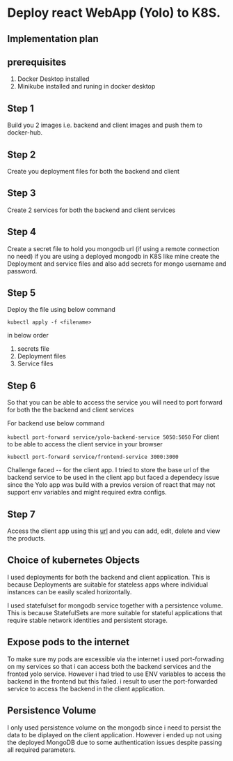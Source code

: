 # Deploy react WebApp (Yolo) to K8S.

## Implementation plan

## prerequisites

  1. Docker Desktop installed
  2. Minikube installed and runing in docker desktop

## Step 1

 Build you 2 images i.e. backend and client images and push them to docker-hub.

## Step 2

Create you deployment files for both the backend and client

## Step 3

Create 2 services for both the backend and client services

## Step 4

Create a secret file to hold you mongodb url (if using a remote connection no need)
if you are using a deployed mongodb in K8S  like mine create the Deployment and service files and also add secrets for mongo username and password.

## Step 5

Deploy the file using below command

`
kubectl apply -f <filename>
`

in below order

1. secrets file
2. Deployment files
3. Service files

## Step 6

So that you can be able to access the service you will need to port forward for both the the backend and client services

For backend use below command

`
kubectl port-forward service/yolo-backend-service 5050:5050
`
For client to be able to access the client service in your browser

`
kubectl port-forward service/frontend-service 3000:3000
`

Challenge faced -- for the client app. I tried to store the base url of the backend service to be used in the client app but faced a dependecy issue since the Yolo app was build with a previos version of react that may not support env variables and might required extra configs.

## Step 7

Access the client app using this [url](http://localhost:3000) and you can add, edit, delete and view the products.

## Choice of kubernetes Objects

I used deployments for both the backend and client application.
This is because Deployments are suitable for stateless apps where individual instances can be easily scaled horizontally.

I used statefulset for mongodb service together with a persistence volume. This is because StatefulSets are more suitable for stateful applications that require stable network identities and persistent storage.

## Expose pods to the internet

To make sure my pods are excessible via the internet i used port-forwading on my services so that i can access both the backend services and the fronted yolo service. However i had tried to use ENV variables to access the backend in the frontend but this failed. i result to user the port-forwarded service to access the backend in the client application.

## Persistence Volume

I only used persistence volume on the mongodb since i need to persist the data to be diplayed on the client application. However i ended up not using the deployed MongoDB due to some authentication issues despite passing all required parameters.
